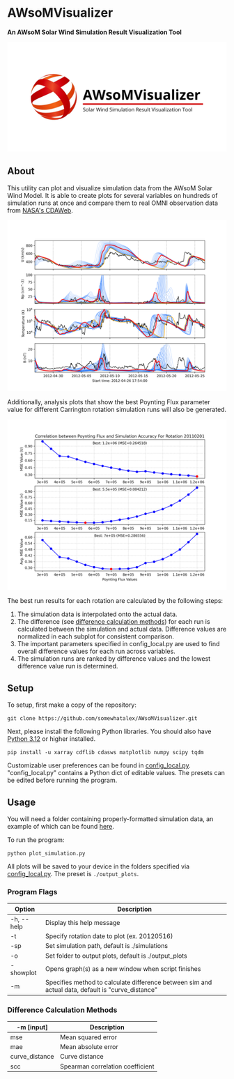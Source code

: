 # AWsoMVisualizer
**An AWsoM Solar Wind Simulation Result Visualization Tool**

![Example plot](./examples/AVPreviewLogo.png)

## About
This utility can plot and visualize simulation data from the AWsoM Solar Wind Model. It is able to create plots for several variables on hundreds of simulation runs at once and compare them to real OMNI observation data from [NASA's CDAWeb](https://cdaweb.gsfc.nasa.gov/).

![Example plot](./examples/20120516.png)

Additionally, analysis plots that show the best Poynting Flux parameter value for different Carrington rotation simulation runs will also be generated.

![Example plot](./examples/20110201_result.png)

The best run results for each rotation are calculated by the following steps:
1. The simulation data is interpolated onto the actual data.
2. The difference (see [difference calculation methods](#difference-calculation-methods)) for each run is calculated between the simulation and actual data. Difference values are normalized in each subplot for consistent comparison.
3. The important parameters specified in config_local.py are used to find overall difference values for each run across variables.
4. The simulation runs are ranked by difference values and the lowest difference value run is determined.

## Setup
To setup, first make a copy of the repository:

```
git clone https://github.com/somewhatalex/AWsoMVisualizer.git
```

Next, please install the following Python libraries. You should also have [Python 3.12](https://www.python.org/downloads/) or higher installed.
```
pip install -u xarray cdflib cdasws matplotlib numpy scipy tqdm
```
Customizable user preferences can be found in [config_local.py](config_local.py). "config_local.py" contains a Python dict of editable values. The presets can be edited before running the program.

## Usage
You will need a folder containing properly-formatted simulation data, an example of which can be found [here](./examples/run001_AWSoM/).

To run the program:
```
python plot_simulation.py
```

All plots will be saved to your device in the folders specified via [config_local.py](config_local.py). The preset is `./output_plots`.

### Program Flags
| Option     | Description                                       |
|------------|---------------------------------------------------|
| -h, --help | Display this help message                   |
| -t       | Specify rotation date to plot (ex. 20120516)                     |
| -sp     | Set  simulation path, default is ./simulations  |
| -o       | Set folder to output plots, default is ./output_plots|
| -showplot  | Opens graph(s) as a new window when script finishes  |
| -m  | Specifies method to calculate difference between sim and actual data, default is "curve_distance"  |

### Difference Calculation Methods
| -m [input]     | Description                                       |
|------------|---------------------------------------------------|
| mse | Mean squared error |
| mae | Mean absolute error |
| curve_distance | Curve distance  |
| scc | Spearman correlation coefficient  |